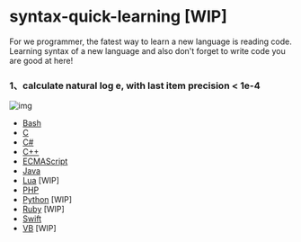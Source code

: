 # syntax-quick-learning [WIP]

For we programmer, the fatest way to learn a new language is reading code. Learning syntax of a new language and also don't forget to write code you are good at here!

### 1、calculate natural log e, with last item precision < 1e-4

![img](http://latex.codecogs.com/gif.latex?e=1+\\frac{1}{1!}+\\frac{1}{2!}+...+\\frac{1}{n!})

* [Bash](Bash/1.sh)
* [C](C/1.c)
* [C#](C#/1.cs)
* [C++](C++/1.cpp)
* [ECMAScript](ECMAScript/1.js)
* [Java](Java/1.java)
* [Lua](Lua/1.lua) [WIP]
* [PHP](PHP/1.php)
* [Python](Python/1.py) [WIP]
* [Ruby](Ruby/1.rb) [WIP]
* [Swift](Swift/1.swift)
* [VB](VB/1.bas) [WIP]
